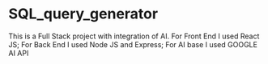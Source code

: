 # SQL_query_generator
This is a Full Stack project with integration of AI. For Front End I used React JS; For Back End I used Node JS and Express; For AI base I used GOOGLE AI API
